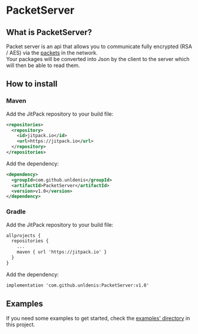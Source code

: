 # PacketServer
## What is PacketServer? 
Packet server is an api that allows you to communicate fully encrypted (RSA / AES) via the <a href="https://github.com/unldenis/PacketServer/blob/3b9685a3d16fa8a3d7e96882f25ff92db3b1fe8e/src/main/java/com/github/unldenis/packet/Packet.java#L6">packets</a> in the network.
<br>
Your packages will be converted into Json by the client to the server which will then be able to read them.
<br>
## How to install
### Maven
Add the JitPack repository to your build file:
<br>
```xml
<repositories>
  <repository>
    <id>jitpack.io</id>
    <url>https://jitpack.io</url>
  </repository>
</repositories>
```
Add the dependency:
<br>
```xml
<dependency>
  <groupId>com.github.unldenis</groupId>
  <artifactId>PacketServer</artifactId>
  <version>v1.0</version>
</dependency>
```
### Gradle
Add the JitPack repository to your build file: 
<br>
```xml
allprojects {
  repositories {
    ...
    maven { url 'https://jitpack.io' }
  }
}
```
Add the dependency:
<br>
```xml
implementation 'com.github.unldenis:PacketServer:v1.0'
```
## Examples
If you need some examples to get started, check the <a href="https://github.com/unldenis/PacketServer/tree/master/src/test/java">examples' directory</a> in this project. 
